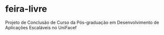 # feira-livre
Projeto de Conclusão de Curso da Pós-graduação em Desenvolvimento de Aplicações Escaláveis no UniFacef
